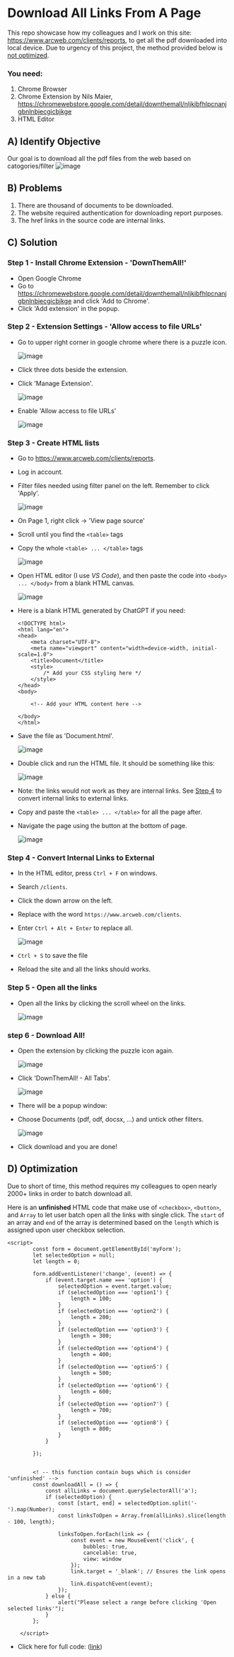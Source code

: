 # Download All Links From A Page

This repo showcase how my colleagues and I work on this site: https://www.arcweb.com/clients/reports, to get all the pdf downloaded into local device.
Due to urgency of this project, the method provided below is <ins>not optimized</ins>.

### You need: 
1. Chrome Browser
2. Chrome Extension by Nils Maier, https://chromewebstore.google.com/detail/downthemall/nljkibfhlpcnanjgbnlnbjecgicbjkge
3. HTML Editor

## A) Identify Objective
Our goal is to download all the pdf files from the web based on catogories/filter
![image](https://github.com/CPJ03/download-all-links-from-a-page/assets/88066484/c39120bd-acdf-4a31-b59e-74c71a00d268)

## B) Problems
1. There are thousand of documents to be downloaded. 
2. The website required authentication for downloading report purposes.
3. The href links in the source code are internal links.

## C) Solution
### Step 1 - Install Chrome Extension - 'DownThemAll!' 
- Open Google Chrome
- Go to https://chromewebstore.google.com/detail/downthemall/nljkibfhlpcnanjgbnlnbjecgicbjkge and click 'Add to Chrome'.
- Click 'Add extension' in the popup.

### Step 2 - Extension Settings - 'Allow access to file URLs'
- Go to upper right corner in google chrome where there is a puzzle icon.
  
   ![image](https://github.com/CPJ03/download-all-links-from-a-page/assets/88066484/15eecfb0-3d43-46a6-91e4-5d4636e6e53a)
 
- Click three dots beside the extension.
- Click 'Manage Extension'.
  
  ![image](https://github.com/CPJ03/download-all-links-from-a-page/assets/88066484/16404c8b-31fd-446d-9bed-b12ce9648f48)

- Enable 'Allow access to file URLs'
  
  ![image](https://github.com/CPJ03/download-all-links-from-a-page/assets/88066484/cb730de5-e391-414f-bff3-9ec2c766425c)

### Step 3 - Create HTML lists
- Go to https://www.arcweb.com/clients/reports.
- Log in account.
- Filter files needed using filter panel on the left. Remember to click 'Apply'. 

  ![image](https://github.com/CPJ03/download-all-links-from-a-page/assets/88066484/e23ffb93-b30d-43e8-a397-a88cda67fee1)

- On Page 1, right click -> 'View page source'
- Scroll until you find the `<table>` tags
- Copy the whole `<table> ... </table>` tags

  ![image](https://github.com/CPJ03/download-all-links-from-a-page/assets/88066484/366c076f-7ee8-4dda-a492-c20e16b25c1f)

- Open HTML editor (I use _VS Code_), and then paste the code into `<body> ... </body>` from a blank HTML canvas.

  ![image](https://github.com/CPJ03/download-all-links-from-a-page/assets/88066484/8eca98f9-7f02-4a65-94eb-183640af4e37)

  
- Here is a blank HTML generated by ChatGPT if you need: 
  ```
  <!DOCTYPE html>
  <html lang="en">
  <head>
      <meta charset="UTF-8">
      <meta name="viewport" content="width=device-width, initial-scale=1.0">
      <title>Document</title>
      <style>
          /* Add your CSS styling here */
      </style>
  </head>
  <body>

      <!-- Add your HTML content here -->

  </body>
  </html>
  ```

- Save the file as 'Document.html'.
    
  ![image](https://github.com/CPJ03/download-all-links-from-a-page/assets/88066484/39b7e149-a2b0-44f3-a8bd-726e77266317)

- Double click and run the HTML file. It should be something like this:

  ![image](https://github.com/CPJ03/download-all-links-from-a-page/assets/88066484/0d89f85e-62d1-473c-812a-18504b2e7ff3)
- Note: the links would not work as they are internal links. See [Step 4](#step-4---convert-internal-links-to-external) to convert internal links to external links. 
- Copy and paste the `<table> ... </table>` for all the page after.
- Navigate the page using the button at the bottom of page.

  ![image](https://github.com/CPJ03/download-all-links-from-a-page/assets/88066484/57887aa6-88c8-48c0-8293-1529b5f57767)

    
### Step 4 - Convert Internal Links to External
- In the HTML editor, press `Ctrl + F` on windows.
- Search `/clients`.
- Click the down arrow on the left.
- Replace with the word `https://www.arcweb.com/clients`.
- Enter `Ctrl + Alt + Enter` to replace all. 
 
  ![image](https://github.com/CPJ03/download-all-links-from-a-page/assets/88066484/797e1958-2c04-4caf-a132-da0fdeaf1016)

- `Ctrl + S` to save the file
- Reload the site and all the links should works.
    
### Step 5 - Open all the links
- Open all the links by clicking the scroll wheel on the links.

  ![image](https://github.com/CPJ03/download-all-links-from-a-page/assets/88066484/29633cbd-ce76-4a80-9a64-76f5d06ef5e9)

### step 6 - Download All!
- Open the extension by clicking the puzzle icon again.
  
  ![image](https://github.com/CPJ03/download-all-links-from-a-page/assets/88066484/afe33fee-f2e3-4bab-a8de-21570f8c432a)

- Click 'DownThemAll! - All Tabs'. 

  ![image](https://github.com/CPJ03/download-all-links-from-a-page/assets/88066484/00c0454f-5593-403d-8dc7-ee7fc37c1395)

- There will be a popup window: 
- Choose Documents (pdf, odf, docsx, ...) and untick other filters.
  
  ![image](https://github.com/CPJ03/download-all-links-from-a-page/assets/88066484/5b57a85d-c6f8-4392-a44c-5775c6553456)

- Click download and you are done! 
 
## D) Optimization
Due to short of time, this method requires my colleagues to open nearly 2000+ links in order to batch download all. 

Here is an **unfinished** HTML code that make use of `<checkbox>`, `<button>`, and `Array` to let user batch open all the links with single click. The `start` of an array and `end` of the array is determined based on the `length` which is assigned upon user checkbox selection. 
```
<script>
        const form = document.getElementById('myForm');
        let selectedOption = null;
        let length = 0;

        form.addEventListener('change', (event) => {
            if (event.target.name === 'option') {
                selectedOption = event.target.value;
                if (selectedOption === 'option1') {
                    length = 100;
                }
                if (selectedOption === 'option2') {
                    length = 200;
                }
                if (selectedOption === 'option3') {
                    length = 300;
                }
                if (selectedOption === 'option4') {
                    length = 400;
                }
                if (selectedOption === 'option5') {
                    length = 500;
                }
                if (selectedOption === 'option6') {
                    length = 600;
                }
                if (selectedOption === 'option7') {
                    length = 700;
                }
                if (selectedOption === 'option8') {
                    length = 800;
                }
            }
            
        });


        <! -- this function contain bugs which is consider 'unfinished' -->
        const downloadAll = () => {
            const allLinks = document.querySelectorAll('a');
            if (selectedOption) {
                const [start, end] = selectedOption.split('-').map(Number);
                const linksToOpen = Array.from(allLinks).slice(length - 100, length);

                linksToOpen.forEach(link => {
                    const event = new MouseEvent('click', {
                        bubbles: true,
                        cancelable: true,
                        view: window
                    });
                    link.target = '_blank'; // Ensures the link opens in a new tab
                    link.dispatchEvent(event);
                });
            } else {
                alert("Please select a range before clicking 'Open selected links'");
            }
        };
    
    </script>
```
- Click here for full code: ([link](https://github.com/CPJ03/download-all-links-from-a-page/blob/main/Unfinish%20Javascript.html))
